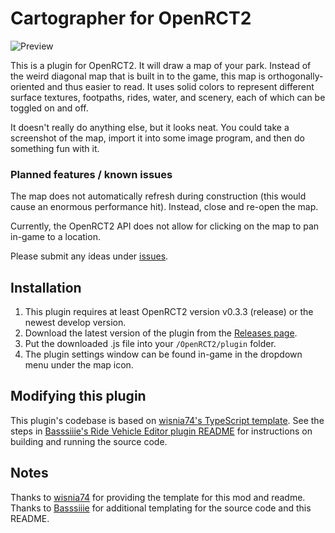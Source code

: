 # Cartographer for OpenRCT2

![Preview](https://user-images.githubusercontent.com/23201434/140837623-e8e612a8-1ffa-42e2-934a-82b6d9121f2b.png)

This is a plugin for OpenRCT2. It will draw a map of your park. Instead of the weird diagonal map that is built in to the game, this map is orthogonally-oriented and thus easier to read. It uses solid colors to represent different surface textures, footpaths, rides, water, and scenery, each of which can be toggled on and off.

It doesn't really do anything else, but it looks neat. You could take a screenshot of the map, import it into some image program, and then do something fun with it.

### Planned features / known issues

The map does not automatically refresh during construction (this would cause an enormous performance hit). Instead, close and re-open the map.

Currently, the OpenRCT2 API does not allow for clicking on the map to pan in-game to a location.

Please submit any ideas under [issues](https://github.com/fidwell/OpenRct2-Cartographer/issues).

## Installation

1. This plugin requires at least OpenRCT2 version v0.3.3 (release) or the newest develop version.
2. Download the latest version of the plugin from the [Releases page](https://github.com/fidwell/OpenRct2-Cartographer/releases).
3. Put the downloaded .js file into your `/OpenRCT2/plugin` folder.
4. The plugin settings window can be found in-game in the dropdown menu under the map icon.

## Modifying this plugin

This plugin's codebase is based on [wisnia74's TypeScript template](https://github.com/wisnia74/openrct2-typescript-mod-template). See the steps in [Basssiiie's Ride Vehicle Editor plugin README](https://github.com/Basssiiie/OpenRCT2-RideVehicleEditor#building-the-source-code) for instructions on building and running the source code.

## Notes

Thanks to [wisnia74](https://github.com/wisnia74/openrct2-typescript-mod-template) for providing the template for this mod and readme. Thanks to [Basssiiie](https://github.com/Basssiiie/OpenRCT2-RideVehicleEditor) for additional templating for the source code and this README.
